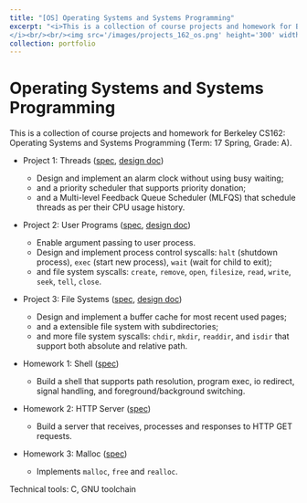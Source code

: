 ```yaml
---
title: "[OS] Operating Systems and Systems Programming"
excerpt: "<i>This is a collection of course projects and homework for Berkeley CS162: Operating Systems and Systems Programming (Term: 17 Spring, Grade: A).
</i><br/><br/><img src='/images/projects_162_os.png' height='300' width='500'>"
collection: portfolio
---
```


Operating Systems and Systems Programming
======

This is a collection of course projects and homework for Berkeley CS162: Operating Systems and Systems Programming (Term: 17 Spring, Grade: A).
* Project 1: Threads ([spec](https://ycruan.github.io/files/162_project1_spec.pdf), [design doc](https://ycruan.github.io/files/162_project1_design.md))
  * Design and implement an alarm clock without using busy waiting;
  * and a priority scheduler that supports priority donation;
  * and a Multi-level Feedback Queue Scheduler (MLFQS) that schedule threads as per their CPU usage history.

* Project 2: User Programs ([spec](https://ycruan.github.io/files/162_project2_spec.pdf), [design doc](https://ycruan.github.io/files/162_project2_design.md))
  * Enable argument passing to user process.
  * Design and implement process control syscalls: `halt` (shutdown process), `exec` (start new process), `wait` (wait for child to exit);
  * and file system syscalls: `create`, `remove`, `open`, `filesize`, `read`, `write`, `seek`, `tell`, `close`.

* Project 3: File Systems ([spec](https://ycruan.github.io/files/162_project3_spec.pdf), [design doc](https://ycruan.github.io/files/162_project3_design.md))
  * Design and implement a buffer cache for most recent used pages;
  * and a extensible file system with subdirectories;
  * and more file system syscalls: `chdir`, `mkdir`, `readdir`, and `isdir` that support both absolute and relative path.

* Homework 1: Shell ([spec](https://ycruan.github.io/files/162_homework1_spec.pdf))
  * Build a shell that supports path resolution, program exec, io redirect, signal handling, and foreground/background switching.

* Homework 2: HTTP Server ([spec](https://ycruan.github.io/files/162_homework2_spec.pdf))
  * Build a server that receives, processes and responses to HTTP GET requests.

* Homework 3: Malloc ([spec](https://ycruan.github.io/files/162_homework3_spec.pdf))
  * Implements `malloc`, `free` and `realloc`.

Technical tools: C, GNU toolchain